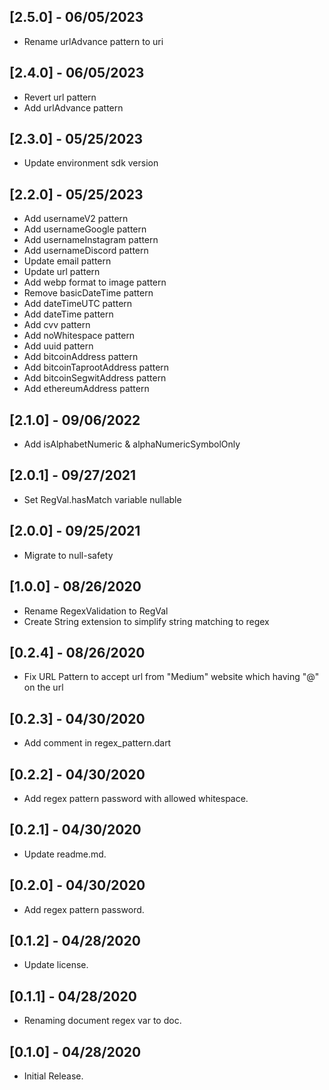## [2.5.0] - 06/05/2023
- Rename urlAdvance pattern to uri

## [2.4.0] - 06/05/2023
- Revert url pattern
- Add urlAdvance pattern

## [2.3.0] - 05/25/2023
- Update environment sdk version

## [2.2.0] - 05/25/2023

- Add usernameV2 pattern
- Add usernameGoogle pattern
- Add usernameInstagram pattern
- Add usernameDiscord pattern
- Update email pattern
- Update url pattern
- Add webp format to image pattern
- Remove basicDateTime pattern
- Add dateTimeUTC pattern
- Add dateTime pattern
- Add cvv pattern
- Add noWhitespace pattern
- Add uuid pattern
- Add bitcoinAddress pattern
- Add bitcoinTaprootAddress pattern
- Add bitcoinSegwitAddress pattern
- Add ethereumAddress pattern

## [2.1.0] - 09/06/2022

- Add isAlphabetNumeric & alphaNumericSymbolOnly

## [2.0.1] - 09/27/2021

- Set RegVal.hasMatch variable nullable

## [2.0.0] - 09/25/2021

- Migrate to null-safety

## [1.0.0] - 08/26/2020

- Rename RegexValidation to RegVal
- Create String extension to simplify string matching to regex

## [0.2.4] - 08/26/2020

- Fix URL Pattern to accept url from "Medium" website which having "@" on the url

## [0.2.3] - 04/30/2020

- Add comment in regex_pattern.dart

## [0.2.2] - 04/30/2020

- Add regex pattern password with allowed whitespace.

## [0.2.1] - 04/30/2020

- Update readme.md.

## [0.2.0] - 04/30/2020

- Add regex pattern password.

## [0.1.2] - 04/28/2020

- Update license.

## [0.1.1] - 04/28/2020

- Renaming document regex var to doc.

## [0.1.0] - 04/28/2020

- Initial Release.
